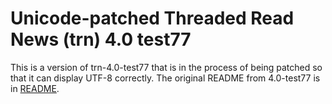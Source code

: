 Unicode-patched Threaded Read News (trn) 4.0 test77
===================================================

This is a version of trn-4.0-test77 that is in the process of being patched so that it can display UTF-8 correctly.
The original README from 4.0-test77 is in [README](README).
